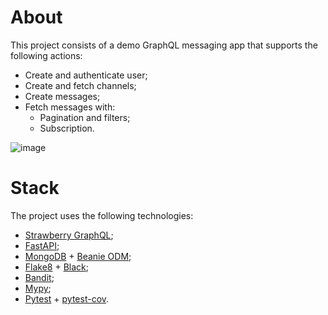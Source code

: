 # About

This project consists of a demo GraphQL messaging app that supports the following actions:
- Create and authenticate user;
- Create and fetch channels;
- Create messages;
- Fetch messages with:
  - Pagination and filters;
  - Subscription.

![image](https://github.com/rafael-frs-a/chatql/assets/76019940/7f73aea2-db9c-4ea6-9292-c7469298df23)

# Stack

The project uses the following technologies:
- [Strawberry GraphQL](https://strawberry.rocks/);
- [FastAPI](https://fastapi.tiangolo.com/);
- [MongoDB](https://www.mongodb.com/) + [Beanie ODM](https://beanie-odm.dev/);
- [Flake8](https://pypi.org/project/flake8/) + [Black](https://pypi.org/project/black/);
- [Bandit](https://pypi.org/project/bandit/);
- [Mypy](https://pypi.org/project/mypy/);
- [Pytest](https://pypi.org/project/pytest/) + [pytest-cov](https://pypi.org/project/pytest-cov/).
